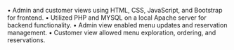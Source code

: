 • Admin and customer views using HTML, CSS, JavaScript, and Bootstrap for frontend.
• Utilized PHP and MYSQL on a local Apache server for backend functionality.
• Admin view enabled menu updates and reservation management.
• Customer view allowed menu exploration, ordering, and reservations.

